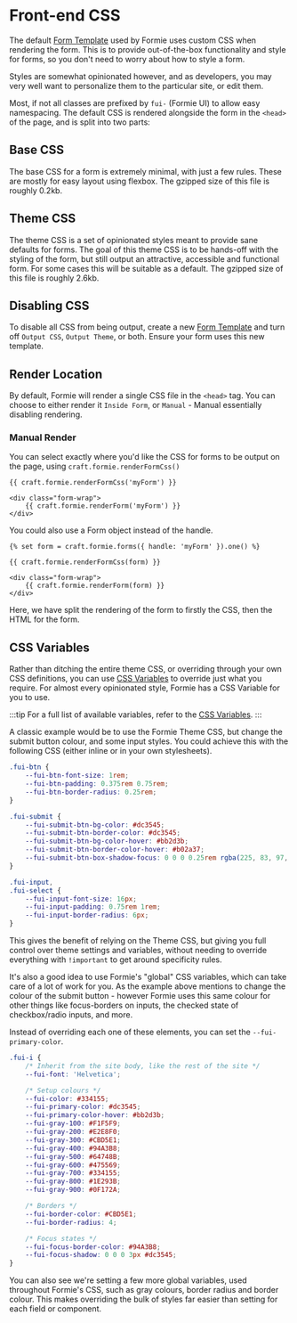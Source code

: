 # Front-end CSS
The default [Form Template](docs:feature-tour/form-templates) used by Formie uses custom CSS when rendering the form. This is to provide out-of-the-box functionality and style for forms, so you don't need to worry about how to style a form. 

Styles are somewhat opinionated however, and as developers, you may very well want to personalize them to the particular site, or edit them.

Most, if not all classes are prefixed by `fui-` (Formie UI) to allow easy namespacing. The default CSS is rendered alongside the form in the `<head>` of the page, and is split into two parts:

## Base CSS
The base CSS for a form is extremely minimal, with just a few rules. These are mostly for easy layout using flexbox. The gzipped size of this file is roughly 0.2kb.

## Theme CSS 
The theme CSS is a set of opinionated styles meant to provide sane defaults for forms. The goal of this theme CSS is to be hands-off with the styling of the form, but still output an attractive, accessible and functional form. For some cases this will be suitable as a default. The gzipped size of this file is roughly 2.6kb.

## Disabling CSS
To disable all CSS from being output, create a new [Form Template](docs:feature-tour/form-templates) and turn off `Output CSS`, `Output Theme`, or both. Ensure your form uses this new template.

## Render Location
By default, Formie will render a single CSS file in the `<head>` tag. You can choose to either render it `Inside Form`, or `Manual` - Manual essentially disabling rendering.

### Manual Render
You can select exactly where you'd like the CSS for forms to be output on the page, using `craft.formie.renderFormCss()`

```twig
{{ craft.formie.renderFormCss('myForm') }}

<div class="form-wrap">
    {{ craft.formie.renderForm('myForm') }}
</div>
```

You could also use a Form object instead of the handle.

```twig
{% set form = craft.formie.forms({ handle: 'myForm' }).one() %}

{{ craft.formie.renderFormCss(form) }}

<div class="form-wrap">
    {{ craft.formie.renderForm(form) }}
</div>
```

Here, we have split the rendering of the form to firstly the CSS, then the HTML for the form.

## CSS Variables
Rather than ditching the entire theme CSS, or overriding through your own CSS definitions, you can use [CSS Variables](https://developer.mozilla.org/en-US/docs/Web/CSS/Using_CSS_custom_properties) to override just what you require. For almost every opinionated style, Formie has a CSS Variable for you to use.

:::tip
For a full list of available variables, refer to the [CSS Variables](https://github.com/verbb/formie/blob/craft-4/src/web/assets/frontend/src/scss/_variables.scss).
:::

A classic example would be to use the Formie Theme CSS, but change the submit button colour, and some input styles. You could achieve this with the following CSS (either inline or in your own stylesheets).

```css
.fui-btn {
    --fui-btn-font-size: 1rem;
    --fui-btn-padding: 0.375rem 0.75rem;
    --fui-btn-border-radius: 0.25rem;
}

.fui-submit {
    --fui-submit-btn-bg-color: #dc3545;
    --fui-submit-btn-border-color: #dc3545;
    --fui-submit-btn-bg-color-hover: #bb2d3b;
    --fui-submit-btn-border-color-hover: #b02a37;
    --fui-submit-btn-box-shadow-focus: 0 0 0 0.25rem rgba(225, 83, 97, 0.5);
}

.fui-input,
.fui-select {
    --fui-input-font-size: 16px;
    --fui-input-padding: 0.75rem 1rem;
    --fui-input-border-radius: 6px;
}
```

This gives the benefit of relying on the Theme CSS, but giving you full control over theme settings and variables, without needing to override everything with `!important` to get around specificity rules.

It's also a good idea to use Formie's "global" CSS variables, which can take care of a lot of work for you. As the example above mentions to change the colour of the submit button - however Formie uses this same colour for other things like focus-borders on inputs, the checked state of checkbox/radio inputs, and more.

Instead of overriding each one of these elements, you can set the `--fui-primary-color`.

```css
.fui-i {
    /* Inherit from the site body, like the rest of the site */
    --fui-font: 'Helvetica';

    /* Setup colours */
    --fui-color: #334155;
    --fui-primary-color: #dc3545;
    --fui-primary-color-hover: #bb2d3b;
    --fui-gray-100: #F1F5F9;
    --fui-gray-200: #E2E8F0;
    --fui-gray-300: #CBD5E1;
    --fui-gray-400: #94A3B8;
    --fui-gray-500: #64748B;
    --fui-gray-600: #475569;
    --fui-gray-700: #334155;
    --fui-gray-800: #1E293B;
    --fui-gray-900: #0F172A;

    /* Borders */
    --fui-border-color: #CBD5E1;
    --fui-border-radius: 4;

    /* Focus states */
    --fui-focus-border-color: #94A3B8;
    --fui-focus-shadow: 0 0 0 3px #dc3545;
}
```

You can also see we're setting a few more global variables, used throughout Formie's CSS, such as gray colours, border radius and border colour. This makes overriding the bulk of styles far easier than setting for each field or component.
